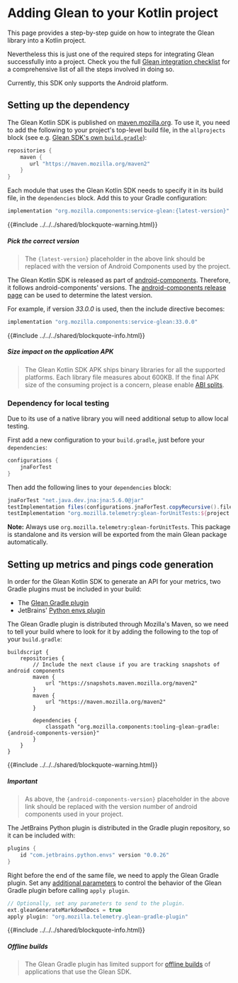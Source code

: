 # Adding Glean to your Kotlin project

This page provides a step-by-step guide on how to integrate the Glean library into a Kotlin project.

Nevertheless this is just one of the required steps for integrating Glean successfully into a project. Check you the full [Glean integration checklist](./index.md) for a comprehensive list of all the steps involved in doing so.

Currently, this SDK only supports the Android platform.

## Setting up the dependency

The Glean Kotlin SDK is published on [maven.mozilla.org](https://maven.mozilla.org/).
To use it, you need to add the following to your project's top-level build file,
in the `allprojects` block (see e.g. [Glean SDK's own `build.gradle`](https://github.com/mozilla/glean/blob/main/build.gradle)):

```Groovy
repositories {
    maven {
       url "https://maven.mozilla.org/maven2"
    }
}
```

Each module that uses the Glean Kotlin SDK needs to specify it in its build file, in the `dependencies` block.
Add this to your Gradle configuration:

```Groovy
implementation "org.mozilla.components:service-glean:{latest-version}"
```

{{#include ../../../shared/blockquote-warning.html}}

##### Pick the correct version

> The `{latest-version}` placeholder in the above link should be replaced with the version of Android Components used by the project.

The Glean Kotlin SDK is released as part of [android-components](https://github.com/mozilla-mobile/firefox-android/tree/main/android-components/). Therefore, it follows android-components' versions.
The [android-components release page](https://github.com/mozilla-mobile/android-components/releases/) can be used to determine the latest version.

For example, if version *33.0.0* is used, then the include directive becomes:

```Groovy
implementation "org.mozilla.components:service-glean:33.0.0"
```

{{#include ../../../shared/blockquote-info.html}}

##### Size impact on the application APK

> The Glean Kotlin SDK APK ships binary libraries for all the supported platforms. Each library file measures about 600KB. If the final APK size of the consuming project is a concern, please enable [ABI splits](https://developer.android.com/studio/build/configure-apk-splits#configure-abi-split).

### Dependency for local testing

Due to its use of a native library you will need additional setup to allow local testing.

First add a new configuration to your `build.gradle`, just before your `dependencies`:

```Groovy
configurations {
    jnaForTest
}
```

Then add the following lines to your `dependencies` block:

```Groovy
jnaForTest "net.java.dev.jna:jna:5.6.0@jar"
testImplementation files(configurations.jnaForTest.copyRecursive().files)
testImplementation "org.mozilla.telemetry:glean-forUnitTests:${project.ext.glean_version}"
```

**Note:** Always use `org.mozilla.telemetry:glean-forUnitTests`.
This package is standalone and its version will be exported from the main Glean package automatically.

## Setting up metrics and pings code generation

In order for the Glean Kotlin SDK to generate an API for your metrics, two Gradle plugins must be included in your build:

- The [Glean Gradle plugin](https://github.com/mozilla/glean/tree/main/gradle-plugin/)
- JetBrains' [Python envs plugin](https://github.com/JetBrains/gradle-python-envs/)

The Glean Gradle plugin is distributed through Mozilla's Maven, so we need to tell your build where to look for it by adding the following to the top of your `build.gradle`:

```
buildscript {
    repositories {
        // Include the next clause if you are tracking snapshots of android components
        maven {
            url "https://snapshots.maven.mozilla.org/maven2"
        }
        maven {
            url "https://maven.mozilla.org/maven2"
        }

        dependencies {
            classpath "org.mozilla.components:tooling-glean-gradle:{android-components-version}"
        }
    }
}
```

{{#include ../../../shared/blockquote-warning.html}}

##### Important

> As above, the `{android-components-version}` placeholder in the above link should be replaced with the version number of android components used in your project.

The JetBrains Python plugin is distributed in the Gradle plugin repository, so it can be included with:

```Groovy
plugins {
    id "com.jetbrains.python.envs" version "0.0.26"
}
```

Right before the end of the same file, we need to apply the Glean Gradle plugin.
Set any [additional parameters](../../language-bindings/android/android-build-configuration-options.md) to control the behavior of the Glean Gradle plugin before calling `apply plugin`.


```Groovy
// Optionally, set any parameters to send to the plugin.
ext.gleanGenerateMarkdownDocs = true
apply plugin: "org.mozilla.telemetry.glean-gradle-plugin"
```

{{#include ../../../shared/blockquote-info.html}}

##### Offline builds

> The Glean Gradle plugin has limited support for [offline builds](../../language-bindings/android/android-offline-builds.md) of applications that use the Glean SDK.
